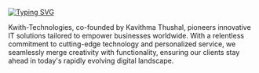 [![Typing SVG](https://readme-typing-svg.herokuapp.com?font=Fira+Code&size=25&pause=1000&center=true&random=false&width=435&lines=Kwith+Technologies)](https://git.io/typing-svg)

Kwith-Technologies, co-founded by Kavithma Thushal, pioneers innovative IT solutions tailored to empower businesses
worldwide. With a relentless commitment to cutting-edge technology and personalized service, we seamlessly merge
creativity with functionality, ensuring our clients stay ahead in today's rapidly evolving digital landscape.